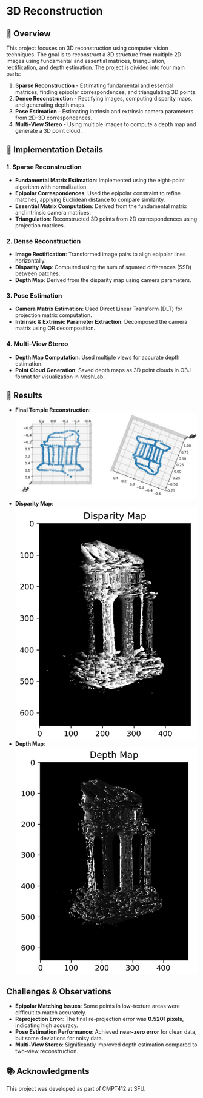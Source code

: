 # 3D Reconstruction

## 🚀 Overview
This project focuses on 3D reconstruction using computer vision techniques. The goal is to reconstruct a 3D structure from multiple 2D images using fundamental and essential matrices, triangulation, rectification, and depth estimation. The project is divided into four main parts:

1. **Sparse Reconstruction** - Estimating fundamental and essential matrices, finding epipolar correspondences, and triangulating 3D points.
2. **Dense Reconstruction** - Rectifying images, computing disparity maps, and generating depth maps.
3. **Pose Estimation** - Estimating intrinsic and extrinsic camera parameters from 2D-3D correspondences.
4. **Multi-View Stereo** - Using multiple images to compute a depth map and generate a 3D point cloud.

## 🔧 Implementation Details

### 1. Sparse Reconstruction
- **Fundamental Matrix Estimation**: Implemented using the eight-point algorithm with normalization.
- **Epipolar Correspondences**: Used the epipolar constraint to refine matches, applying Euclidean distance to compare similarity.
- **Essential Matrix Computation**: Derived from the fundamental matrix and intrinsic camera matrices.
- **Triangulation**: Reconstructed 3D points from 2D correspondences using projection matrices.

### 2. Dense Reconstruction
- **Image Rectification**: Transformed image pairs to align epipolar lines horizontally.
- **Disparity Map**: Computed using the sum of squared differences (SSD) between patches.
- **Depth Map**: Derived from the disparity map using camera parameters.

### 3. Pose Estimation
- **Camera Matrix Estimation**: Used Direct Linear Transform (DLT) for projection matrix computation.
- **Intrinsic & Extrinsic Parameter Extraction**: Decomposed the camera matrix using QR decomposition.

### 4. Multi-View Stereo
- **Depth Map Computation**: Used multiple views for accurate depth estimation.
- **Point Cloud Generation**: Saved depth maps as 3D point clouds in OBJ format for visualization in MeshLab.

## 🎯 Results
- **Final Temple Reconstruction**:
  ![Reconstructed Temple](images/temple_reconstruction.png)
- **Disparity Map**:
  ![Disparity Map](images/disparity_map.png)
- **Depth Map**:
  ![Depth Map](images/depth_map.png)


## Challenges & Observations
- **Epipolar Matching Issues**: Some points in low-texture areas were difficult to match accurately.
- **Reprojection Error**: The final re-projection error was **0.5201 pixels**, indicating high accuracy.
- **Pose Estimation Performance**: Achieved **near-zero error** for clean data, but some deviations for noisy data.
- **Multi-View Stereo**: Significantly improved depth estimation compared to two-view reconstruction.

## 📚 Acknowledgments
This project was developed as part of CMPT412 at SFU.
